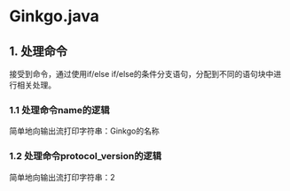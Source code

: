 # Ginkgo.java

## 1. 处理命令

接受到命令，通过使用if/else if/else的条件分支语句，分配到不同的语句块中进行相关处理。

### 1.1 处理命令name的逻辑

简单地向输出流打印字符串：Ginkgo的名称

### 1.2 处理命令protocol_version的逻辑

简单地向输出流打印字符串：2